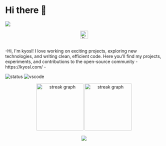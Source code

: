 # Hi there 👋
![]([https://komarev.com/ghpvc/?username=itsme12453](https://komarev.com/ghpvc/?username=kokosr))

<p align="center">
  <img height="25" src="https://komarev.com/ghpvc/?username=sexfrance&color=blueviolet" alt="Profile Views"/>
</p>
<br>
-Hi, I'm kyosl! I love working on exciting projects, exploring new technologies, and writing clean, efficient code. Here you'll find my projects, experiments, and contributions to the open-source community - https://kyosl.com/ -

![status](https://nocache.advaith.workers.dev?url=https://img.shields.io/endpoint?url=https://dev.discordprofiles.me/api/badge/status/276544649148235776?simple=true)
![vscode](https://nocache.advaith.workers.dev?url=https://img.shields.io/endpoint?url=https://dev.discordprofiles.me/api/badge/vscode/276544649148235776)

<div align="center">
  <img src="https://github-readme-stats.vercel.app/api?username=kokosr&theme=dark&show_icons=true&hide_border=true&count_private=true" height="150" alt="streak graph"  />
  <img src="https://github-readme-stats.vercel.app/api/top-langs/?username=kokosr&theme=dark&show_icons=true&hide_border=true&layout=compact" height="150" alt="streak graph"  />
</div>

<p align="center">
    <img src="https://skillicons.dev/icons?i=py,flask,ts,react,next,nodejs,html,css,go,rust,unity,vscode,webflow,supabase,sublime,raspberrypi,php,lua,idea,figma,discord,"/>
</p>

